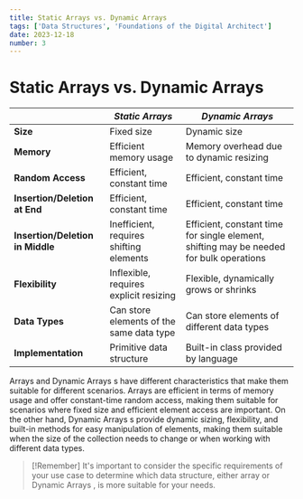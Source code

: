 ```yaml
---
title: Static Arrays vs. Dynamic Arrays
tags: ['Data Structures', 'Foundations of the Digital Architect']
date: 2023-12-18
number: 3
---
```

# Static Arrays vs. Dynamic Arrays

|            | *Static Arrays*                                   | *Dynamic Arrays*                                    |
|------------|------------------------------------------|-----------------------------------------------|
| **Size**       | Fixed size                               | Dynamic size                                  |
| **Memory**     | Efficient memory usage                   | Memory overhead due to dynamic resizing        |
| **Random Access** | Efficient, constant time                | Efficient, constant time                      |
| **Insertion/Deletion at End** | Efficient, constant time           | Efficient, constant time                      |
| **Insertion/Deletion in Middle** | Inefficient, requires shifting elements | Efficient, constant time for single element, shifting may be needed for bulk operations |
| **Flexibility** | Inflexible, requires explicit resizing   | Flexible, dynamically grows or shrinks        |
| **Data Types** | Can store elements of the same data type | Can store elements of different data types     |
| **Implementation** | Primitive data structure                | Built-in class provided by language            |

Arrays and Dynamic Arrays s have different characteristics that make them suitable for different scenarios. Arrays are efficient in terms of memory usage and offer constant-time random access, making them suitable for scenarios where fixed size and efficient element access are important. On the other hand, Dynamic Arrays s provide dynamic sizing, flexibility, and built-in methods for easy manipulation of elements, making them suitable when the size of the collection needs to change or when working with different data types.

> [!Remember]
> It's important to consider the specific requirements of your use case to determine which data structure, either array or Dynamic Arrays , is more suitable for your needs.

